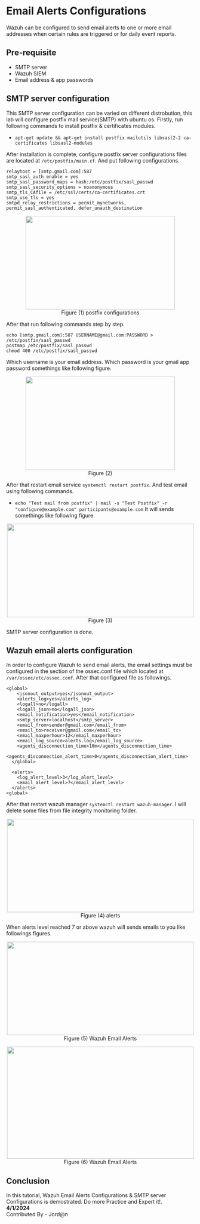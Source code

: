 # Email Alerts Configurations
Wazuh can be configured to send email alerts to one or more email addresses when certain rules are triggered or for daily event reports. 

## Pre-requisite
- SMTP server 
- Wazuh SIEM
- Email address & app passwords

## SMTP server configuration
This SMTP server configuration can be varied on different distrobution, this lab will configure postfix mail service(SMTP) with ubuntu os.
Firstly, run following commands to install postfix & certificates modules.
- ``` apt-get update && apt-get install postfix mailutils libsasl2-2 ca-certificates libsasl2-modules ```

After installation is complete, configure postfix server configurations files are located at ``` /etc/postfix/main.cf ```. And put following configurations.
```
relayhost = [smtp.gmail.com]:587
smtp_sasl_auth_enable = yes
smtp_sasl_password_maps = hash:/etc/postfix/sasl_passwd
smtp_sasl_security_options = noanonymous
smtp_tls_CAfile = /etc/ssl/certs/ca-certificates.crt
smtp_use_tls = yes
smtpd_relay_restrictions = permit_mynetworks, permit_sasl_authenticated, defer_unauth_destination
```
<p align="center"><img src="https://github.com/AungZayMyo/Wazuh/assets/154745254/7241f647-893f-4b04-a919-cfe3186b0cd6" width="400px" height="250px"><br>Figure (1) postfix configurations</p>

After that run following commands step by step.
```
echo [smtp.gmail.com]:587 USERNAME@gmail.com:PASSWORD > /etc/postfix/sasl_passwd
postmap /etc/postfix/sasl_passwd
chmod 400 /etc/postfix/sasl_passwd
```
Which username is your email address. 
Which password is your gmail app password somethings like following figure.
<p align="center"><img src="https://github.com/AungZayMyo/Wazuh/assets/154745254/aa559f84-6f91-4284-be82-b540d5c6d3ee" width="400px" height="250px"><br>Figure (2) </p>

After that restart email service ``` systemctl restart postfix ```. And test email using following commands.
- ``` echo "Test mail from postfix" | mail -s "Test Postfix" -r "configure@example.com" participants@example.com ```
It will sends somethings like following figure.

<p align="center"><img src="https://github.com/AungZayMyo/Wazuh/assets/154745254/daa6a9ae-a596-47d8-ab22-103b1df925cd" width="500px" height="250px"><br>Figure (3) </p>
SMTP server configuration is done.

## Wazuh email alerts configuration
In order to configure Wazuh to send email alerts, the email settings must be configured in the <global> section of the ossec.conf file which located at ``` /var/ossec/etc/ossec.conf ```. After that configured file as followings.

``` 
<global>
    <jsonout_output>yes</jsonout_output>
    <alerts_log>yes</alerts_log>
    <logall>no</logall>
    <logall_json>no</logall_json>
    <email_notification>yes</email_notification>
    <smtp_server>localhost</smtp_server>
    <email_from>sender@gmail.com</email_from>
    <email_to>receiver@gmail.com</email_to>
    <email_maxperhour>12</email_maxperhour>
    <email_log_source>alerts.log</email_log_source>
    <agents_disconnection_time>10m</agents_disconnection_time>
    <agents_disconnection_alert_time>0</agents_disconnection_alert_time>
  </global>

  <alerts>
    <log_alert_level>3</log_alert_level>
    <email_alert_level>7</email_alert_level>
  </alerts>
<global>
```
After that restart wazuh manager ``` systemctl restart wazuh-manager ```. I will delete some files from file integrity monitoring folder.
<p align="center"><img src="https://github.com/AungZayMyo/Wazuh/assets/154745254/5f607192-864a-4857-950c-e129dd274d8f" width="500px" height="250px"><br>Figure (4) alerts </p>

When alerts level reached 7 or above wazuh will sends emails to you like followings figures.
<p align="center"><img src="https://github.com/AungZayMyo/Wazuh/assets/154745254/df83eddd-7d31-4416-9aaa-f17aa0438fa4" width="500px" height="250px"><br>Figure (5) Wazuh Email Alerts</p>
<p align="center"><img src="https://github.com/AungZayMyo/Wazuh/assets/154745254/b19ef456-257c-442a-bd3b-16579587fd14" width="500px" height="300px"><br>Figure (6) Wazuh Email Alerts</p>

## Conclusion

In this tutorial, Wazuh Email Alerts Configurations & SMTP server Configurations is demostrated. Do more Practice and Expert it!. <br>
**4/1/2024** <br>
Contributed By - Jord@n
